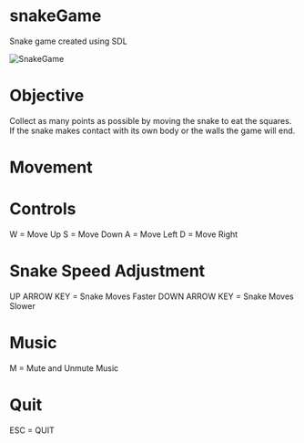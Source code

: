 # snakeGame
Snake game created using SDL

![SnakeGame](https://github.com/KhantivongJ/snakeGame/assets/68672801/029f7bee-88ae-48d5-86fd-6515a20f103b)

# Objective
Collect as many points as possible by moving the snake to eat the squares. If the snake makes contact with its own body or the walls the game will end.

# Movement

# Controls
W = Move Up
S = Move Down
A = Move Left
D = Move Right


# Snake Speed Adjustment
UP ARROW KEY = Snake Moves Faster
DOWN ARROW KEY = Snake Moves Slower

# Music 
M = Mute and Unmute Music

# Quit
ESC = QUIT
